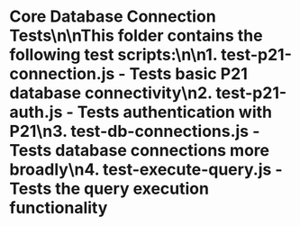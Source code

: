 # Core Database Connection Tests\n\nThis folder contains the following test scripts:\n\n1. test-p21-connection.js - Tests basic P21 database connectivity\n2. test-p21-auth.js - Tests authentication with P21\n3. test-db-connections.js - Tests database connections more broadly\n4. test-execute-query.js - Tests the query execution functionality
